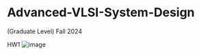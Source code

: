 # Advanced-VLSI-System-Design
(Graduate Level) Fall 2024

HW1
![image](https://github.com/user-attachments/assets/9347ca92-ae0d-4f93-b0cd-f7fe2c9daf03)
